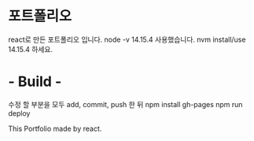 # 포트폴리오

react로 만든 포트폴리오 입니다.
node -v 14.15.4 사용했습니다.
nvm install/use 14.15.4 하세요.

# - Build -
수정 할 부분을 모두 add, commit, push 한 뒤
npm install gh-pages
npm run deploy



This Portfolio made by react.
